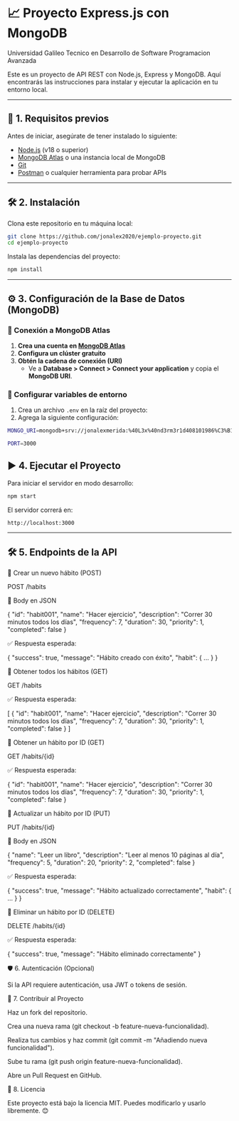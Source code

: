 # 📈 Proyecto Express.js con MongoDB
Universidad Galileo
Tecnico en Desarrollo de Software
Programacion Avanzada

Este es un proyecto de API REST con Node.js, Express y MongoDB. 
Aquí encontrarás las instrucciones para instalar y ejecutar la aplicación en tu entorno local.

---

## 🚀 1. Requisitos previos

Antes de iniciar, asegúrate de tener instalado lo siguiente:

- [Node.js](https://nodejs.org/) (v18 o superior)
- [MongoDB Atlas](https://www.mongodb.com/cloud/atlas) o una instancia local de MongoDB
- [Git](https://git-scm.com/)
- [Postman](https://www.postman.com/) o cualquier herramienta para probar APIs

---

## 🛠 2. Instalación

Clona este repositorio en tu máquina local:

```sh
git clone https://github.com/jonalex2020/ejemplo-proyecto.git
cd ejemplo-proyecto
```

Instala las dependencias del proyecto:

```sh
npm install
```

---

## ⚙ 3. Configuración de la Base de Datos (MongoDB)

### 📌 Conexión a MongoDB Atlas

1. **Crea una cuenta en [MongoDB Atlas](https://www.mongodb.com/cloud/atlas)**
2. **Configura un clúster gratuito**
3. **Obtén la cadena de conexión (URI)**  
   - Ve a **Database > Connect > Connect your application** y copia el **MongoDB URI**.

### 📌 Configurar variables de entorno

1. Crea un archivo `.env` en la raíz del proyecto:
2. Agrega la siguiente configuración:

```sh
MONGO_URI=mongodb+srv://jonalexmerida:%40L3x%40nd3rm3r1d408101986%C3%B1@cluster0.qgzox.mongodb.net/habitosApp?retryWrites=true&w=majority&appName=Cluster0

PORT=3000
```


## ▶ 4. Ejecutar el Proyecto

Para iniciar el servidor en modo desarrollo:

```sh
npm start
```

El servidor correrá en:

```
http://localhost:3000
```

---

## 🛠 5. Endpoints de la API

📌 Crear un nuevo hábito (POST)

POST /habits

📌 Body en JSON

{
    "id": "habit001",
    "name": "Hacer ejercicio",
    "description": "Correr 30 minutos todos los días",
    "frequency": 7,
    "duration": 30,
    "priority": 1,
    "completed": false
}

✅ Respuesta esperada:

{
    "success": true,
    "message": "Hábito creado con éxito",
    "habit": { ... }
}

📌 Obtener todos los hábitos (GET)

GET /habits

✅ Respuesta esperada:

[
    {
        "id": "habit001",
        "name": "Hacer ejercicio",
        "description": "Correr 30 minutos todos los días",
        "frequency": 7,
        "duration": 30,
        "priority": 1,
        "completed": false
    }
]

📌 Obtener un hábito por ID (GET)

GET /habits/{id}

✅ Respuesta esperada:

{
    "id": "habit001",
    "name": "Hacer ejercicio",
    "description": "Correr 30 minutos todos los días",
    "frequency": 7,
    "duration": 30,
    "priority": 1,
    "completed": false
}

📌 Actualizar un hábito por ID (PUT)

PUT /habits/{id}

📌 Body en JSON

{
    "name": "Leer un libro",
    "description": "Leer al menos 10 páginas al día",
    "frequency": 5,
    "duration": 20,
    "priority": 2,
    "completed": false
}

✅ Respuesta esperada:

{
    "success": true,
    "message": "Hábito actualizado correctamente",
    "habit": { ... }
}

📌 Eliminar un hábito por ID (DELETE)

DELETE /habits/{id}

✅ Respuesta esperada:

{
    "success": true,
    "message": "Hábito eliminado correctamente"
}

🛡 6. Autenticación (Opcional)

Si la API requiere autenticación, usa JWT o tokens de sesión.

📝 7. Contribuir al Proyecto

Haz un fork del repositorio.

Crea una nueva rama (git checkout -b feature-nueva-funcionalidad).

Realiza tus cambios y haz commit (git commit -m "Añadiendo nueva funcionalidad").

Sube tu rama (git push origin feature-nueva-funcionalidad).

Abre un Pull Request en GitHub.

📄 8. Licencia

Este proyecto está bajo la licencia MIT. Puedes modificarlo y usarlo libremente. 😊

